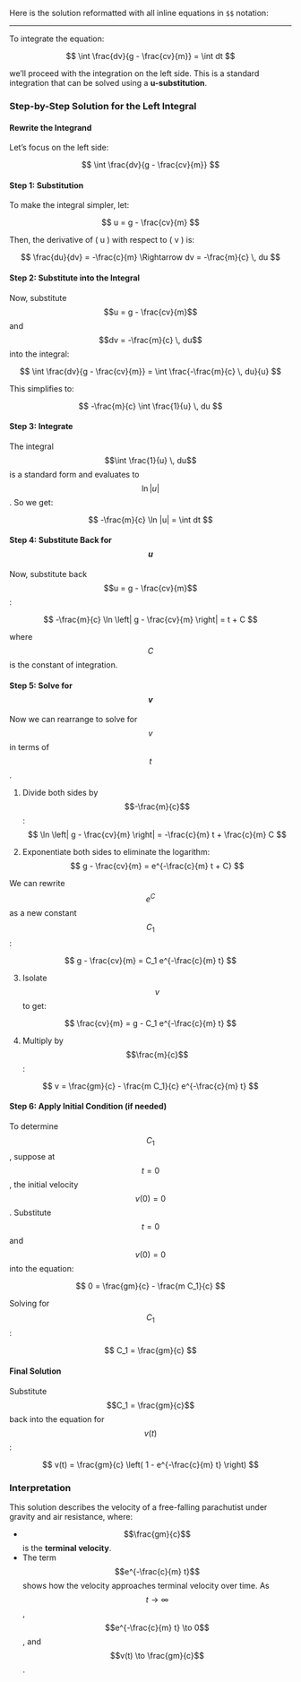 Here is the solution reformatted with all inline equations in `$$` notation:

---

To integrate the equation:

$$
\int \frac{dv}{g - \frac{cv}{m}} = \int dt
$$

we’ll proceed with the integration on the left side. This is a standard integration that can be solved using a **u-substitution**.

### Step-by-Step Solution for the Left Integral

#### Rewrite the Integrand
Let’s focus on the left side:

$$
\int \frac{dv}{g - \frac{cv}{m}}
$$

#### Step 1: Substitution
To make the integral simpler, let:

$$
u = g - \frac{cv}{m}
$$

Then, the derivative of \( u \) with respect to \( v \) is:

$$
\frac{du}{dv} = -\frac{c}{m} \Rightarrow dv = -\frac{m}{c} \, du
$$

#### Step 2: Substitute into the Integral
Now, substitute $$u = g - \frac{cv}{m}$$ and $$dv = -\frac{m}{c} \, du$$ into the integral:

$$
\int \frac{dv}{g - \frac{cv}{m}} = \int \frac{-\frac{m}{c} \, du}{u}
$$

This simplifies to:

$$
-\frac{m}{c} \int \frac{1}{u} \, du
$$

#### Step 3: Integrate
The integral $$\int \frac{1}{u} \, du$$ is a standard form and evaluates to $$\ln |u|$$. So we get:

$$
-\frac{m}{c} \ln |u| = \int dt
$$

#### Step 4: Substitute Back for $$u$$
Now, substitute back $$u = g - \frac{cv}{m}$$:

$$
-\frac{m}{c} \ln \left| g - \frac{cv}{m} \right| = t + C
$$

where $$C$$ is the constant of integration.

#### Step 5: Solve for $$v$$
Now we can rearrange to solve for $$v$$ in terms of $$t$$.

1. Divide both sides by $$-\frac{m}{c}$$:
   $$
   \ln \left| g - \frac{cv}{m} \right| = -\frac{c}{m} t + \frac{c}{m} C
   $$

2. Exponentiate both sides to eliminate the logarithm:
   $$
   g - \frac{cv}{m} = e^{-\frac{c}{m} t + C}
   $$

We can rewrite $$e^{C}$$ as a new constant $$C_1$$:

$$
g - \frac{cv}{m} = C_1 e^{-\frac{c}{m} t}
$$

3. Isolate $$v$$ to get:

$$
\frac{cv}{m} = g - C_1 e^{-\frac{c}{m} t}
$$

4. Multiply by $$\frac{m}{c}$$:

$$
v = \frac{gm}{c} - \frac{m C_1}{c} e^{-\frac{c}{m} t}
$$

#### Step 6: Apply Initial Condition (if needed)
To determine $$C_1$$, suppose at $$t = 0$$, the initial velocity $$v(0) = 0$$. Substitute $$t = 0$$ and $$v(0) = 0$$ into the equation:

$$
0 = \frac{gm}{c} - \frac{m C_1}{c}
$$

Solving for $$C_1$$:

$$
C_1 = \frac{gm}{c}
$$

#### Final Solution
Substitute $$C_1 = \frac{gm}{c}$$ back into the equation for $$v(t)$$:

$$
v(t) = \frac{gm}{c} \left( 1 - e^{-\frac{c}{m} t} \right)
$$

### Interpretation
This solution describes the velocity of a free-falling parachutist under gravity and air resistance, where:
- $$\frac{gm}{c}$$ is the **terminal velocity**.
- The term $$e^{-\frac{c}{m} t}$$ shows how the velocity approaches terminal velocity over time. As $$t \to \infty$$, $$e^{-\frac{c}{m} t} \to 0$$, and $$v(t) \to \frac{gm}{c}$$.
